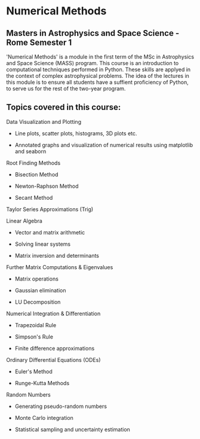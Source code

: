 # Numerical Methods
## Masters in Astrophysics and Space Science - Rome Semester 1

'Numerical Methods'  is a module in the first term of the MSc in Astrophysics and Space Science (MASS) program. This course is an introduction to computational techniques performed in Python. These skills are applyed in the context of complex astrophysical problems. The idea of the lectures in this module is to ensure all students have a suffient proficiency of Python, to serve us for the rest of the two-year program.

## Topics covered in this course:

Data Visualization and Plotting

- Line plots, scatter plots, histograms, 3D plots etc.

- Annotated graphs and visualization of numerical results using matplotlib and seaborn

Root Finding Methods

- Bisection Method

- Newton-Raphson Method

- Secant Method

Taylor Series Approximations (Trig)

Linear Algebra

- Vector and matrix arithmetic

- Solving linear systems

- Matrix inversion and determinants

Further Matrix Computations & Eigenvalues

- Matrix operations

- Gaussian elimination

- LU Decomposition


Numerical Integration & Differentiation

- Trapezoidal Rule

- Simpson's Rule

- Finite difference approximations

  
Ordinary Differential Equations (ODEs)

- Euler's Method

- Runge-Kutta Methods

Random Numbers 

- Generating pseudo-random numbers

- Monte Carlo integration

- Statistical sampling and uncertainty estimation

